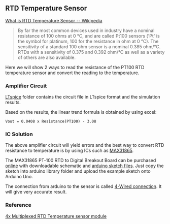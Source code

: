 ## RTD Temperature Sensor
[What is RTD Temperature Sensor -- Wikipedia](http://en.wikipedia.org/wiki/Resistance_thermometer)

>  By far the most common devices used in industry have a nominal resistance of 100 ohms at 0 °C, and are called Pt100 sensors ('Pt' is the symbol for platinum, 100 for the resistance in ohm at 0 °C). The sensitivity of a standard 100 ohm sensor is a nominal 0.385 ohm/°C. RTDs with a sensitivity of 0.375 and 0.392 ohm/°C as well as a variety of others are also available.

Here we will show 2 ways to read the resistance of the PT100 RTD temperature sensor and convert the reading to the temperature.

### Amplifier Circuit

[LTspice](https://github.com/xianlin/WSN/tree/master/Sensors/Temperature/LTspice) folder contains the circuit file in LTspice format and the simulation results. 

Based on the results, the linear trend formula is obtained by using excel:
```
Vout = 0.0408 x Resistance(PT100) - 3.08
```

### IC Solution

The above amplifier circuit will yield errors and the best way to convert RTD resistance to temperature is by using ICs such as [MAX31865](http://www.maximintegrated.com/en/products/analog/sensors-and-sensor-interface/MAX31865.html). 

The MAX31865 PT-100 RTD to Digital Breakout Board can be purchased [online](http://playingwithfusion.com/productview.php?pdid=25) with downloadable schematic and [arduino sketch files](https://github.com/xianlin/WSN/tree/master/Sensors/Temperature/PWFusion_MAX31865). Just copy the sketch into arduino library folder and upload the example sketch onto Arduino Uno.

The connection from arduino to the sensor is called [4-Wired connection](http://en.wikipedia.org/wiki/Resistance_thermometer#Four-wire_configuration). It will give very accurate result.


### Reference

[4x Multiplexed RTD Temperature sensor module](http://openenergymonitor.org/emon/buildingblocks/rtd-temperature-sensing)

